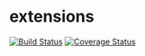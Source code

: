 # extensions
[![Build Status](https://travis-ci.org/isaacadams/extensions.svg?branch=master)](https://travis-ci.org/isaacadams/extensions)
[![Coverage Status](https://coveralls.io/repos/github/isaacadams/extensions/badge.svg)](https://coveralls.io/github/isaacadams/extensions)